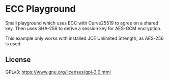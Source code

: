 # ECC Playground

Small playground which uses ECC with Curve25519 to agree on a shared key. Then uses SHA-256 to derive a session key
for AES-GCM encryption.

This example only works with installed JCE Unlimited Strength, as AES-256 is used.

## License

GPLv3: https://www.gnu.org/licenses/gpl-3.0.html